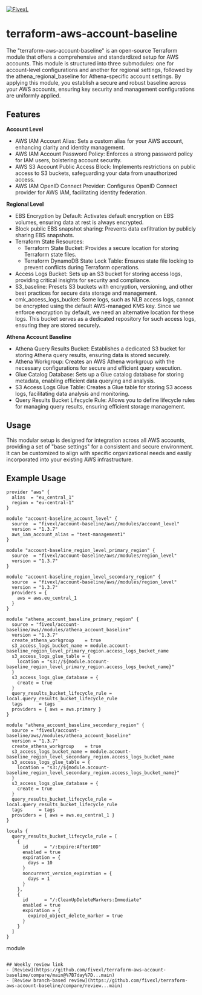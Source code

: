 [![FivexL](https://releases.fivexl.io/fivexlbannergit.jpg)](https://fivexl.io/)

# terraform-aws-account-baseline
The "terraform-aws-account-baseline" is an open-source Terraform module that offers a comprehensive and standardized setup for AWS accounts. This module is structured into three submodules: one for account-level configurations and another for regional settings, followed by the athena_regional_baseline for Athena-specific account settings. By applying this module, you establish a secure and robust baseline across your AWS accounts, ensuring key security and management configurations are uniformly applied.

## Features
**Account Level**
- AWS IAM Account Alias: Sets a custom alias for your AWS account, enhancing clarity and identity management.
- AWS IAM Account Password Policy: Enforces a strong password policy for IAM users, bolstering account security.
- AWS S3 Account Public Access Block: Implements restrictions on public access to S3 buckets, safeguarding your data from unauthorized access.
- AWS IAM OpenID Connect Provider: Configures OpenID Connect provider for AWS IAM, facilitating identity federation.
  
**Regional Level**
- EBS Encryption by Default: Activates default encryption on EBS volumes, ensuring data at rest is always encrypted.
- Block public EBS snapshot sharing: Prevents data exfiltration by publicly sharing EBS snapshots.
- Terraform State Resources:
  - Terraform State Bucket: Provides a secure location for storing Terraform state files.
  - Terraform DynamoDB State Lock Table: Ensures state file locking to prevent conflicts during Terraform operations.
- Access Logs Bucket: Sets up an S3 bucket for storing access logs, providing critical insights for security and compliance.
- S3_baseline: Presets S3 buckets with encryption, versioning, and other best practices for secure data storage and management.
- cmk_access_logs_bucket: Some logs, such as NLB access logs, cannot be encrypted using the default AWS-managed KMS key. Since we enforce encryption by default, we need an alternative location for these logs. This bucket serves as a dedicated repository for such access logs, ensuring they are stored securely.

**Athena Account Baseline**
- Athena Query Results Bucket: Establishes a dedicated S3 bucket for storing Athena query results, ensuring data is stored securely.
- Athena Workgroup: Creates an AWS Athena workgroup with the necessary configurations for secure and efficient query execution.
- Glue Catalog Database: Sets up a Glue catalog database for storing metadata, enabling efficient data querying and analysis.
- S3 Access Logs Glue Table: Creates a Glue table for storing S3 access logs, facilitating data analysis and monitoring.
- Query Results Bucket Lifecycle Rule: Allows you to define lifecycle rules for managing query results, ensuring efficient storage management.

## Usage
This modular setup is designed for integration across all AWS accounts, providing a set of "base settings" for a consistent and secure environment. It can be customized to align with specific organizational needs and easily incorporated into your existing AWS infrastructure.

## Example Usage
```hcl
provider "aws" {
  alias  = "eu_central_1"
  region = "eu-central-1"
}

module "account-baseline_account_level" {
  source  = "fivexl/account-baseline/aws//modules/account_level"
  version = "1.3.7"
  aws_iam_account_alias = "test-management1"
}

module "account-baseline_region_level_primary_region" {
  source  = "fivexl/account-baseline/aws//modules/region_level"
  version = "1.3.7"
}

module "account-baseline_region_level_secondary_region" {
  source  = "fivexl/account-baseline/aws//modules/region_level"
  version = "1.3.7"
  providers = {
    aws = aws.eu_central_1
  }
}

module "athena_account_baseline_primary_region" {
  source = "fivexl/account-baseline/aws//modules/athena_account_baseline"
  version = "1.3.7"
  create_athena_workgroup    = true
  s3_access_logs_bucket_name = module.account-baseline_region_level_primary_region.access_logs_bucket_name
  s3_access_logs_glue_table = {
    location = "s3://${module.account-baseline_region_level_primary_region.access_logs_bucket_name}"
  }
  s3_access_logs_glue_database = {
    create = true
  }
  query_results_bucket_lifecycle_rule = local.query_results_bucket_lifecycle_rule
  tags      = tags
  providers = { aws = aws.primary }
}

module "athena_account_baseline_secondary_region" {
  source = "fivexl/account-baseline/aws//modules/athena_account_baseline"
  version = "1.3.7"
  create_athena_workgroup    = true
  s3_access_logs_bucket_name = module.account-baseline_region_level_secondary_region.access_logs_bucket_name
  s3_access_logs_glue_table = {
    location = "s3://${module.account-baseline_region_level_secondary_region.access_logs_bucket_name}"
  }
  s3_access_logs_glue_database = {
    create = true
  }
  query_results_bucket_lifecycle_rule = local.query_results_bucket_lifecycle_rule
  tags      = tags
  providers = { aws = aws.eu_central_1 }
}

locals {
  query_results_bucket_lifecycle_rule = [
    {
      id      = "/:Expire:After10D"
      enabled = true
      expiration = {
        days = 10
      }
      noncurrent_version_expiration = {
        days = 1
      }
    },
    {
      id      = "/:CleanUpDeleteMarkers:Immediate"
      enabled = true
      expiration = {
        expired_object_delete_marker = true
      }
    }
  ]
}
```

module
```

## Weekly review link
- [Review](https://github.com/fivexl/terraform-aws-account-baseline/compare/main@%7B7day%7D...main)
- [Review branch-based review](https://github.com/fivexl/terraform-aws-account-baseline/compare/review...main)
